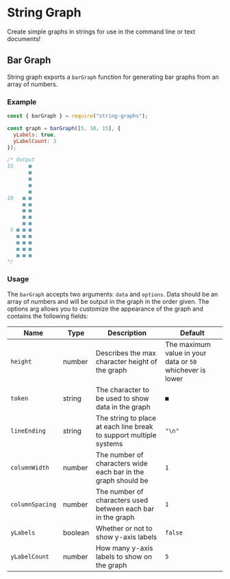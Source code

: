 # String Graph

Create simple graphs in strings for use in the command line or text documents!

## Bar Graph

String graph exports a `barGraph` function for generating bar graphs from an array of numbers.

### Example

```js
const { barGraph } = require("string-graphs");

const graph = barGraph([5, 10, 15], {
  yLabels: true,
  yLabelCount: 3
});

/* Output
15     ■
       ■
       ■
       ■
       ■
10   ■ ■
     ■ ■
     ■ ■
     ■ ■
     ■ ■
 5 ■ ■ ■
   ■ ■ ■
   ■ ■ ■
   ■ ■ ■
   ■ ■ ■
*/
```

### Usage

The `barGraph` accepts two arguments: `data` and `options`. Data should be an array of numbers and will be output in the graph in the order given. The options arg allows you to customize the appearance of the graph and contains the following fields:

| Name            | Type    | Description                                                        | Default                                                   |
| --------------- | ------- | ------------------------------------------------------------------ | --------------------------------------------------------- |
| `height`        | number  | Describes the max character height of the graph                    | The maximum value in your data or `50` whichever is lower |
| `token`         | string  | The character to be used to show data in the graph                 | `■`                                                       |
| `lineEnding`    | string  | The string to place at each line break to support multiple systems | `"\n"`                                                    |
| `columnWidth`   | number  | The number of characters wide each bar in the graph should be      | `1`                                                       |
| `columnSpacing` | number  | The number of characters used between each bar in the graph        | `1`                                                       |
| `yLabels`       | boolean | Whether or not to show y-axis labels                               | `false`                                                   |
| `yLabelCount`   | number  | How many y-axis labels to show on the graph                        | `5`                                                       |
